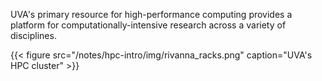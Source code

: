 UVA's primary resource for high\-performance computing provides a platform for computationally-intensive research across a variety of disciplines. 

{{< figure src="/notes/hpc-intro/img/rivanna_racks.png" caption="UVA's HPC cluster" >}}
